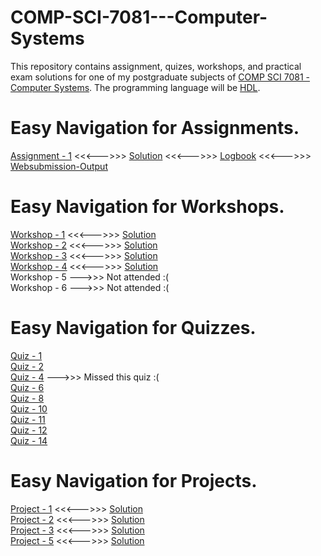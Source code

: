 # COMP-SCI-7081---Computer-Systems  
This repository contains assignment, quizes, workshops, and practical exam solutions for one of my postgraduate subjects of [COMP SCI 7081 - Computer Systems](https://www.adelaide.edu.au/course-outlines/102691/1/sem-2/). The programming language will be [HDL](https://en.wikipedia.org/wiki/Hardware_description_language).  

# Easy Navigation for Assignments.  
[Assignment - 1](https://github.com/Vanditg/COMP-SCI-7081---Computer-Systems/blob/master/Assignment/Assignment%20-%201/Problem/Assignment_1.pdf) <<<--->>> [Solution](https://github.com/Vanditg/COMP-SCI-7081---Computer-Systems/tree/master/Assignment/Assignment%20-%201/Solution) <<<--->>> [Logbook](https://github.com/Vanditg/COMP-SCI-7081---Computer-Systems/blob/master/Assignment/Assignment%20-%201/Logbook/Assignment_1_Logbook.pdf) <<<--->>> [Websubmission-Output](https://github.com/Vanditg/COMP-SCI-7081---Computer-Systems/blob/master/Assignment/Assignment%20-%201/Websubmission_Output/Assignment_1_Web_Submission.pdf)  

# Easy Navigation for Workshops.  
[Workshop - 1](https://github.com/Vanditg/COMP-SCI-7081---Computer-Systems/tree/master/Workshop/Workshop%20-%201/problem) <<<--->>> [Solution](https://github.com/Vanditg/COMP-SCI-7081---Computer-Systems/tree/master/Workshop/Workshop%20-%201)  
[Workshop - 2](https://github.com/Vanditg/COMP-SCI-7081---Computer-Systems/tree/master/Workshop/Workshop%20-%202/Problem) <<<--->>> [Solution](https://github.com/Vanditg/COMP-SCI-7081---Computer-Systems/tree/master/Workshop/Workshop%20-%202)    
[Workshop - 3](https://github.com/Vanditg/COMP-SCI-7081---Computer-Systems/tree/master/Workshop/Workshop%20-%203/Problem) <<<--->>> [Solution](https://github.com/Vanditg/COMP-SCI-7081---Computer-Systems/tree/master/Workshop/Workshop%20-%203)  
[Workshop - 4](https://github.com/Vanditg/COMP-SCI-7081---Computer-Systems/tree/master/Workshop/Workshop%20-%204/Problem) <<<--->>> [Solution](https://github.com/Vanditg/COMP-SCI-7081---Computer-Systems/tree/master/Workshop/Workshop%20-%204)  
Workshop - 5 --->>> Not attended :(    
Workshop - 6 --->>> Not attended :(  

# Easy Navigation for Quizzes.  
[Quiz - 1](https://github.com/Vanditg/COMP-SCI-7081---Computer-Systems/blob/master/Quiz/Quiz%20-%20Lecture%201.pdf)  
[Quiz - 2](https://github.com/Vanditg/COMP-SCI-7081---Computer-Systems/blob/master/Quiz/Quiz%20-%20Lecture%202.pdf)  
[Quiz - 4](https://github.com/Vanditg/COMP-SCI-7081---Computer-Systems) --->>> Missed this quiz :(  
[Quiz - 6](https://github.com/Vanditg/COMP-SCI-7081---Computer-Systems/blob/master/Quiz/Quiz%20-%20Lecture%206.pdf)  
[Quiz - 8](https://github.com/Vanditg/COMP-SCI-7081---Computer-Systems/blob/master/Quiz/Quiz%20-%20Lecture%208.pdf)  
[Quiz - 10](https://github.com/Vanditg/COMP-SCI-7081---Computer-Systems/blob/master/Quiz/Quiz%20-%20Lecture%2010.pdf)  
[Quiz - 11](https://github.com/Vanditg/COMP-SCI-7081---Computer-Systems/blob/master/Quiz/Quiz%20-%20Lecture%2011.pdf)  
[Quiz - 12](https://github.com/Vanditg/COMP-SCI-7081---Computer-Systems/blob/master/Quiz/Quiz%20-%20Lecture%2012.pdf)  
[Quiz - 14](https://github.com/Vanditg/COMP-SCI-7081---Computer-Systems/blob/master/Quiz/Quiz%20-%20Lecture%2014.pdf)  

# Easy Navigation for Projects.  
[Project - 1](https://github.com/Vanditg/COMP-SCI-7081---Computer-Systems/tree/master/Project/Project%20-%201/Problem) <<<--->>> [Solution](https://github.com/Vanditg/COMP-SCI-7081---Computer-Systems/tree/master/Project/Project%20-%201)  
[Project - 2](https://github.com/Vanditg/COMP-SCI-7081---Computer-Systems/tree/master/Project/Project%20-%202/Problem) <<<--->>> [Solution](https://github.com/Vanditg/COMP-SCI-7081---Computer-Systems/tree/master/Project/Project%20-%202)  
[Project - 3](https://github.com/Vanditg/COMP-SCI-7081---Computer-Systems/tree/master/Project/Project%20-%203/Problem) <<<--->>> [Solution](https://github.com/Vanditg/COMP-SCI-7081---Computer-Systems/tree/master/Project/Project%20-%203)  
[Project - 5](https://github.com/Vanditg/COMP-SCI-7081---Computer-Systems/tree/master/Project/project%20-%205/Problem) <<<--->>> [Solution](https://github.com/Vanditg/COMP-SCI-7081---Computer-Systems/tree/master/Project/project%20-%205)  